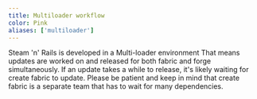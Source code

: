 ```yaml
---
title: Multiloader workflow
color: Pink
aliases: ['multiloader']
---
```


Steam 'n' Rails is developed in a Multi-loader environment
That means updates are worked on and released for both fabric and forge simultaneously.
If an update takes a while to release, it's likely waiting for create fabric to update.
Please be patient and keep in mind that create fabric is a separate team that has to wait for many dependencies.
